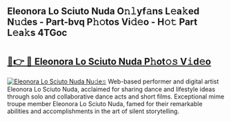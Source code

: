 ## Eleonora Lo Sciuto Nuda O𝚗𝚕yf𝚊ns L𝚎a𝚔ed N𝚞𝚍es - Part-bvq P𝚑𝚘tos Vi𝚍𝚎o - H𝚘𝚝 Part L𝚎a𝚔s 4TGoc

# <h2><a href="http://kf0uff.oniu.top/?m=Eleonora+Lo+Sciuto+Nuda">🔗👉 🔴 Eleonora Lo Sciuto Nuda P𝚑ot𝚘𝚜 V𝚒d𝚎o</a></h2>

[![Eleonora Lo Sciuto Nuda Nu𝚍e𝚜](https://i.imgur.com/0qMVB7G.gif)](http://kf0uff.oniu.top/?m=Eleonora+Lo+Sciuto+Nuda)
Web-based performer and digital artist Eleonora Lo Sciuto Nuda, acclaimed for sharing dance and lifestyle ideas through solo and collaborative dance acts and short films. Exceptional mime troupe member Eleonora Lo Sciuto Nuda, famed for their remarkable abilities and accomplishments in the art of silent storytelling.  
